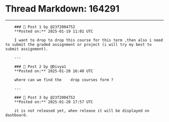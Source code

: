 # Thread Markdown: 164291

---

        ### 💬 Post 1 by @23f2004752  
        **Posted on:** 2025-01-19 11:01 UTC  

        I want to drop to drop this course for this term ,then also i need to submit the graded assignment or project (i will try my best to submit assignment).

        ---

        ### 💬 Post 2 by @Divya1  
        **Posted on:** 2025-01-20 16:40 UTC  

        where can we find the    drop courses form ?

        ---

        ### 💬 Post 3 by @23f2004752  
        **Posted on:** 2025-01-20 17:57 UTC  

        it is not released yet, when release it will be displayed on dashboard.

        